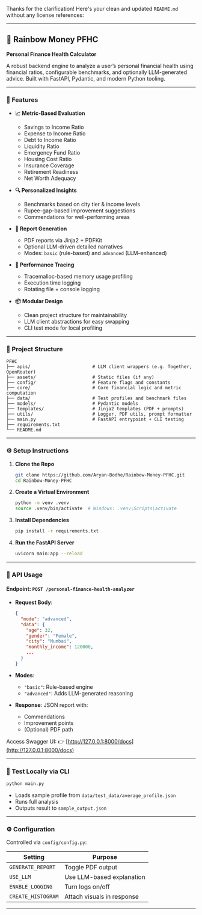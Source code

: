Thanks for the clarification! Here's your clean and updated `README.md` without any license references:

---

## 🌈 Rainbow Money PFHC

**Personal Finance Health Calculator**

A robust backend engine to analyze a user’s personal financial health using financial ratios, configurable benchmarks, and optionally LLM-generated advice. Built with FastAPI, Pydantic, and modern Python tooling.

---

### 🚀 Features

* **📈 Metric-Based Evaluation**

  * Savings to Income Ratio
  * Expense to Income Ratio
  * Debt to Income Ratio
  * Liquidity Ratio
  * Emergency Fund Ratio
  * Housing Cost Ratio
  * Insurance Coverage
  * Retirement Readiness
  * Net Worth Adequacy

* **🔍 Personalized Insights**

  * Benchmarks based on city tier & income levels
  * Rupee-gap-based improvement suggestions
  * Commendations for well-performing areas

* **📝 Report Generation**

  * PDF reports via Jinja2 + PDFKit
  * Optional LLM-driven detailed narratives
  * Modes: `basic` (rule-based) and `advanced` (LLM-enhanced)

* **🧪 Performance Tracing**

  * Tracemalloc-based memory usage profiling
  * Execution time logging
  * Rotating file + console logging

* **📦 Modular Design**

  * Clean project structure for maintainability
  * LLM client abstractions for easy swapping
  * CLI test mode for local profiling

---

### 📁 Project Structure

```
PFHC
├── apis/                       # LLM client wrappers (e.g. Together, OpenRouter)
├── assets/                     # Static files (if any)
├── config/                     # Feature flags and constants
├── core/                       # Core financial logic and metric computation
├── data/                       # Test profiles and benchmark files
├── models/                     # Pydantic models
├── templates/                  # Jinja2 templates (PDF + prompts)
├── utils/                      # Logger, PDF utils, prompt formatter
├── main.py                     # FastAPI entrypoint + CLI testing
├── requirements.txt
└── README.md
```

---

### ⚙️ Setup Instructions

1. **Clone the Repo**

   ```bash
   git clone https://github.com/Aryan-Bodhe/Rainbow-Money-PFHC.git
   cd Rainbow-Money-PFHC
   ```

2. **Create a Virtual Environment**

   ```bash
   python -m venv .venv
   source .venv/bin/activate  # Windows: .venv\Scripts\activate
   ```

3. **Install Dependencies**

   ```bash
   pip install -r requirements.txt
   ```

4. **Run the FastAPI Server**

   ```bash
   uvicorn main:app --reload
   ```

---

### 📡 API Usage

#### Endpoint: `POST /personal-finance-health-analyzer`

* **Request Body**:

  ```json
  {
    "mode": "advanced",
    "data": {
      "age": 32,
      "gender": "Female",
      "city": "Mumbai",
      "monthly_income": 120000,
      ...
    }
  }
  ```

* **Modes**:

  * `"basic"`: Rule-based engine
  * `"advanced"`: Adds LLM-generated reasoning

* **Response**: JSON report with:

  * Commendations
  * Improvement points
  * (Optional) PDF path

Access Swagger UI:
👉 [http://127.0.0.1:8000/docs](http://127.0.0.1:8000/docs)

---

### 🧪 Test Locally via CLI

```bash
python main.py
```

* Loads sample profile from `data/test_data/average_profile.json`
* Runs full analysis
* Outputs result to `sample_output.json`

---

### ⚙️ Configuration

Controlled via `config/config.py`:

| Setting            | Purpose                    |
| ------------------ | -------------------------- |
| `GENERATE_REPORT`  | Toggle PDF output          |
| `USE_LLM`          | Use LLM-based explanation  |
| `ENABLE_LOGGING`   | Turn logs on/off           |
| `CREATE_HISTOGRAM` | Attach visuals in response |

---
